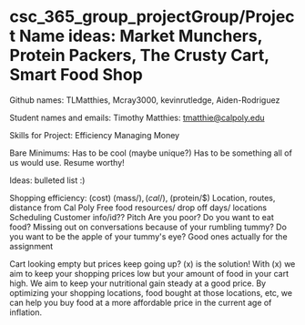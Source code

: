 # csc_365_group_projectGroup/Project Name ideas: Market Munchers, Protein Packers, The Crusty Cart, Smart Food Shop

Github names:
TLMatthies, Mcray3000, kevinrutledge, Aiden-Rodriguez

Student names and emails:
Timothy Matthies: tmatthie@calpoly.edu

Skills for Project:
Efficiency
Managing Money

Bare Minimums:
Has to be cool (maybe unique?)
Has to be something all of us would use.
Resume worthy!

Ideas: bulleted list :)

Shopping efficiency:
(cost) (mass/$), (cal/$), (protein/$)
Location, routes, distance from Cal Poly
Free food resources/ drop off days/ locations
Scheduling
Customer info/id?? 
Pitch
  Are you poor? Do you want to eat food? 
  Missing out on conversations because of your rumbling tummy?
  Do you want to be the apple of your tummy's eye?
  Good ones actually for the assignment



Cart looking empty but prices keep going up? (x) is the solution! With (x) we aim to keep your shopping prices low but your amount of food in your cart high. We aim to keep your nutritional gain steady at a good price. By optimizing your shopping locations, food bought at those locations, etc, we can help you buy food at a more affordable price in the current age of inflation. 

